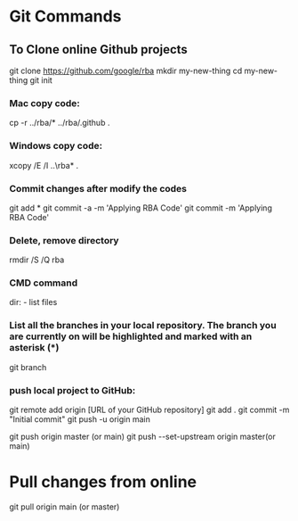 # Git Commands

## To Clone online Github projects

git clone https://github.com/google/rba
mkdir my-new-thing
cd my-new-thing
git init

### Mac copy code:
cp -r ../rba/* ../rba/.github .
### Windows copy code:
xcopy /E /I ..\rba\* .

### Commit changes after modify the codes
git add *
git commit -a -m 'Applying RBA Code'
git commit -m 'Applying RBA Code'


### Delete, remove directory
rmdir /S /Q rba

### CMD command
dir: - list files

### List all the branches in your local repository. The branch you are currently on will be highlighted and marked with an asterisk (*)
git branch

### push local project to GitHub:

git remote add origin [URL of your GitHub repository]
git add .
git commit -m "Initial commit"
git push -u origin main

git push origin master (or main)
git push --set-upstream origin master(or main)

# Pull changes from online
git pull origin main (or master)
